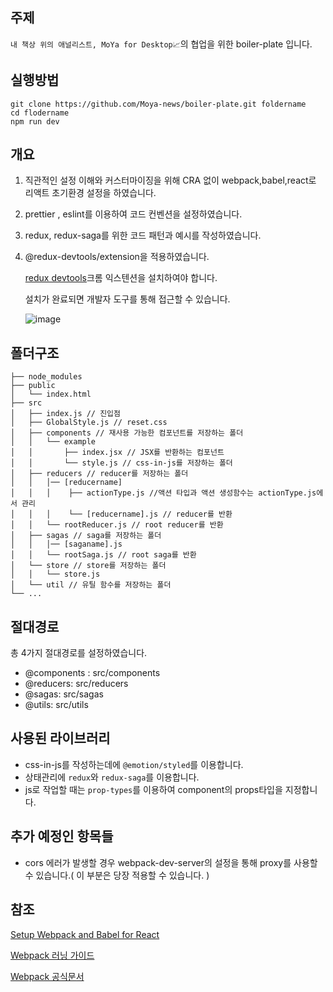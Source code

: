 ## 주제

`내 책상 위의 애널리스트, MoYa for Desktop📈`의 협업을 위한 boiler-plate 입니다.

## 실행방법

```
git clone https://github.com/Moya-news/boiler-plate.git foldername
cd flodername
npm run dev
```

## 개요

1. 직관적인 설정 이해와 커스터마이징을 위해 CRA 없이 webpack,babel,react로 리액트 초기환경 설정을 하였습니다.
2. prettier , eslint를 이용하여 코드 컨벤션을 설정하였습니다.
3. redux, redux-saga를 위한 코드 패턴과 예시를 작성하였습니다.
4. @redux-devtools/extension을 적용하였습니다.

   [redux devtools](https://chrome.google.com/webstore/detail/redux-devtools/lmhkpmbekcpmknklioeibfkpmmfibljd)크롬 익스텐션을 설치하여야 합니다.

   설치가 완료되면 개발자 도구를 통해 접근할 수 있습니다.

   ![image](https://user-images.githubusercontent.com/79688915/154262098-6488e419-96b6-4284-8a58-ea1783021073.png)

## 폴더구조

```
├── node_modules
├── public
│   └── index.html
├── src
│   ├── index.js // 진입점
│   ├── GlobalStyle.js // reset.css
│   ├── components // 재사용 가능한 컴포넌트를 저장하는 폴더
│   │   └── example
│   │       ├── index.jsx // JSX를 반환하는 컴포넌트
│   │       └── style.js // css-in-js를 저장하는 폴더
│   ├── reducers // reducer를 저장하는 폴더
│   │   │── [reducername]
│   │   │    ├── actionType.js //액션 타입과 액션 생성함수는 actionType.js에서 관리
│   │   │    └── [reducername].js // reducer를 반환
│   │   └── rootReducer.js // root reducer를 반환
│   ├── sagas // saga를 저장하는 폴더
│   │   │── [saganame].js
│   │   └── rootSaga.js // root saga를 반환
│   └── store // store를 저장하는 폴더
│   │   └── store.js
│   └── util // 유틸 함수를 저장하는 폴더
└── ...
```

## 절대경로

총 4가지 절대경로를 설정하였습니다.

- @components : src/components
- @reducers: src/reducers
- @sagas: src/sagas
- @utils: src/utils

## 사용된 라이브러리

- css-in-js를 작성하는데에 `@emotion/styled`를 이용합니다.
- 상태관리에 `redux`와 `redux-saga`를 이용합니다.
- js로 작업할 때는 `prop-types`를 이용하여 component의 props타입을 지정합니다.

## 추가 예정인 항목들

- cors 에러가 발생할 경우 webpack-dev-server의 설정을 통해 proxy를 사용할 수 있습니다.( 이 부분은 당장 적용할 수 있습니다. )

## 참조

[Setup Webpack and Babel for React](https://www.youtube.com/watch?v=ydDUm1yPZs0)

[Webpack 러닝 가이드](https://yamoo9.gitbook.io/webpack/)

[Webpack 공식문서](https://webpack.js.org/)
